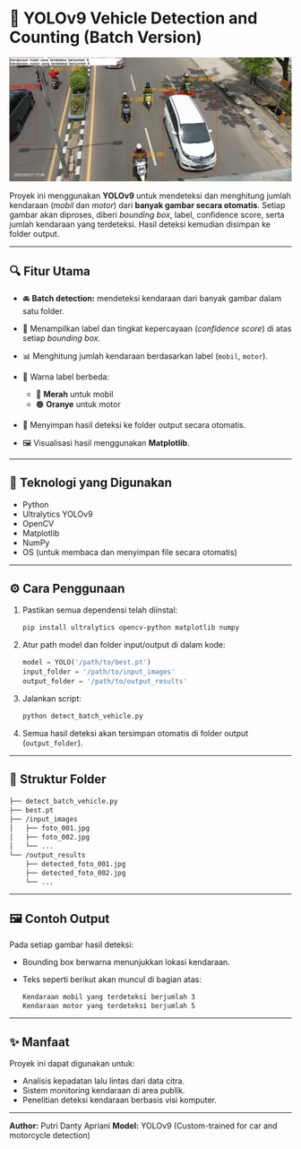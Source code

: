 # 🚗 YOLOv9 Vehicle Detection and Counting (Batch Version)

![Deteksi Kendaraan](https://github.com/danty-putri/deteksi_gambarkendaraan/blob/main/detected_foto_0031.jpg)

Proyek ini menggunakan **YOLOv9** untuk mendeteksi dan menghitung jumlah kendaraan (*mobil* dan *motor*) dari **banyak gambar secara otomatis**.
Setiap gambar akan diproses, diberi *bounding box*, label, confidence score, serta jumlah kendaraan yang terdeteksi.
Hasil deteksi kemudian disimpan ke folder output.

---

## 🔍 Fitur Utama

* 🚘 **Batch detection:** mendeteksi kendaraan dari banyak gambar dalam satu folder.
* 🎯 Menampilkan label dan tingkat kepercayaan (*confidence score*) di atas setiap *bounding box*.
* 📊 Menghitung jumlah kendaraan berdasarkan label (`mobil`, `motor`).
* 🌈 Warna label berbeda:

  * 🔴 **Merah** untuk mobil
  * 🟠 **Oranye** untuk motor
* 💾 Menyimpan hasil deteksi ke folder output secara otomatis.
* 🖼️ Visualisasi hasil menggunakan **Matplotlib**.

---

## 🧠 Teknologi yang Digunakan

* Python
* Ultralytics YOLOv9
* OpenCV
* Matplotlib
* NumPy
* OS (untuk membaca dan menyimpan file secara otomatis)

---

## ⚙️ Cara Penggunaan

1. Pastikan semua dependensi telah diinstal:

   ```bash
   pip install ultralytics opencv-python matplotlib numpy
   ```

2. Atur path model dan folder input/output di dalam kode:

   ```python
   model = YOLO('/path/to/best.pt')
   input_folder = '/path/to/input_images'
   output_folder = '/path/to/output_results'
   ```

3. Jalankan script:

   ```bash
   python detect_batch_vehicle.py
   ```

4. Semua hasil deteksi akan tersimpan otomatis di folder output (`output_folder`).

---

## 📁 Struktur Folder

```
├── detect_batch_vehicle.py
├── best.pt
├── /input_images
│   ├── foto_001.jpg
│   ├── foto_002.jpg
│   └── ...
└── /output_results
    ├── detected_foto_001.jpg
    ├── detected_foto_002.jpg
    └── ...
```

---

## 🖼️ Contoh Output

Pada setiap gambar hasil deteksi:

* Bounding box berwarna menunjukkan lokasi kendaraan.
* Teks seperti berikut akan muncul di bagian atas:

  ```
  Kendaraan mobil yang terdeteksi berjumlah 3
  Kendaraan motor yang terdeteksi berjumlah 5
  ```

---

## ✨ Manfaat

Proyek ini dapat digunakan untuk:

* Analisis kepadatan lalu lintas dari data citra.
* Sistem monitoring kendaraan di area publik.
* Penelitian deteksi kendaraan berbasis visi komputer.

---

**Author:** Putri Danty Apriani
**Model:** YOLOv9 (Custom-trained for car and motorcycle detection)
